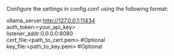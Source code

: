 Configure the settings in config.conf using the following format:<br />

ollama_server:http://127.0.0.1:11434<br />
auth_token:<your_api_key><br />
listener_addr:0.0.0.0:8080<br />
cert_file:<path_to_cert.pem> #Optional<br />
key_file:<path_to_key.pem> #Optional<br />

